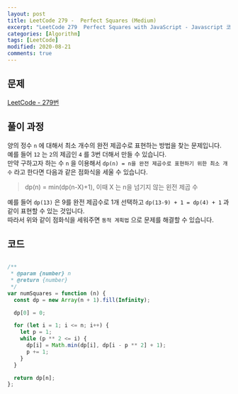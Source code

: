 ```yaml
---
layout: post
title: LeetCode 279 -  Perfect Squares (Medium)
excerpt: "LeetCode 279  Perfect Squares with JavaScript - Javascript 코딩 테스트 대비"
categories: [Algorithm]
tags: [LeetCode]
modified: 2020-08-21
comments: true
---
```


## 문제
[LeetCode - 279번](https://leetcode.com/problems/perfect-squares/)

## 풀이 과정
양의 정수 `n` 에 대해서 최소 개수의 완전 제곱수로 표현하는 방법을 찾는 문제입니다. <br>
예를 들어 `12` 는 `2`의 제곱인 `4` 를 3번 더해서 만들 수 있습니다. <br>
만약 구하고자 하는 수 `n` 을 이용해서 `dp(n) = n을 완전 제곱수로 표현하기 위한 최소 개수` 라고 한다면 다음과 같은 점화식을 세울 수 있습니다. <br> 

> dp(n) = min(dp(n-X)+1), 이때 X 는 n을 넘기지 않는 왼전 제곱 수

예를 들어 `dp(13)` 은 9를 완전 제곱수로 1개 선택하고 `dp(13-9) + 1 = dp(4) + 1` 과 같이 표현할 수 있는 것입니다. <br>
따라서 위와 같이 점화식을 세워주면 `동적 계획법` 으로 문제를 해결할 수 있습니다. <br>


## 코드

~~~ javascript

/**
 * @param {number} n
 * @return {number}
 */
var numSquares = function (n) {
  const dp = new Array(n + 1).fill(Infinity);

  dp[0] = 0;

  for (let i = 1; i <= n; i++) {
    let p = 1;
    while (p ** 2 <= i) {
      dp[i] = Math.min(dp[i], dp[i - p ** 2] + 1);
      p += 1;
    }
  }

  return dp[n];
};

~~~
